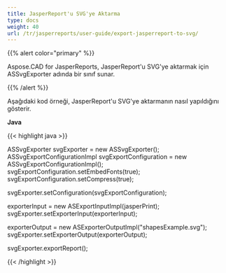 ```yaml
---
title: JasperReport'u SVG'ye Aktarma
type: docs
weight: 40
url: /tr/jasperreports/user-guide/export-jasperreport-to-svg/
---
```


{{% alert color="primary" %}}

Aspose.CAD for JasperReports, JasperReport'u SVG'ye aktarmak için ASSvgExporter adında bir sınıf sunar.

{{% /alert %}}

Aşağıdaki kod örneği, JasperReport'u SVG'ye aktarmanın nasıl yapıldığını gösterir.

**Java**

{{< highlight java >}}

ASSvgExporter svgExporter = new ASSvgExporter();
ASSvgExportConfigurationImpl svgExportConfiguration = new ASSvgExportConfigurationImpl();
svgExportConfiguration.setEmbedFonts(true);
svgExportConfiguration.setCompress(true);

svgExporter.setConfiguration(svgExportConfiguration);

exporterInput = new ASExportInputImpl(jasperPrint);
svgExporter.setExporterInput(exporterInput);

exporterOutput = new ASExporterOutputImpl("shapesExample.svg");
svgExporter.setExporterOutput(exporterOutput);

svgExporter.exportReport();

{{< /highlight >}}
